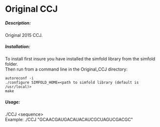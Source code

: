 # Original CCJ    

##### Description:    
Original 2015 CCJ.    

##### Installation:     
To install first insure you have installed the simfold library from the simfold folder.   
Then run from a command line in the Original_CCJ directory: 
```
autoreconf -i   
./configure SIMFOLD_HOME=<path to simfold library (default is /usr/local)>   
make  
```

##### Usage:    
./CCJ \<sequence>    
Example: ./CCJ "GCAACGAUGACAUACAUCGCUAGUCGACGC"    
